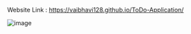 Website Link :  https://vaibhavi128.github.io/ToDo-Application/

![image](https://github.com/user-attachments/assets/0f37169f-367a-49d1-a0ee-89cd203354b9)

